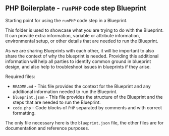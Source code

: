 ## PHP Boilerplate - `runPHP` code step Blueprint
Starting point for using the `runPHP` code step in a Blueprint.

This folder is used to showcase what you are trying to do with the Blueprint. It can provide extra information, variable or attribute information, environmental setup, or other details that are needed to run the Blueprint.

As we are sharing Blueprints with each other, it will be important to also share the context of why the blueprint is needed. Providing this additional information will help all parties to identify common ground in blueprint design, and also help to troubleshoot issues in blueprints if they arise. 

Required files:
- `README.md` - This file provides the context for the Blueprint and any additional information needed to run the Blueprint.
- `blueprint.json` - This file provides the structure of the Blueprint and the steps that are needed to run the Blueprint.
- `code.php` - Code blocks of `PHP` separated by comments and with correct formatting.

The only file necessary here is the `blueprint.json` file, the other files are for documentation and reference purposes.